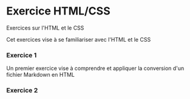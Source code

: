 # Exercice HTML/CSS
Exercices sur l'HTML et le CSS

Cet exercices vise à se familiariser avec l'HTML et le CSS
### Exercice 1
Un premier exercice vise à comprendre et appliquer la conversion d'un fichier Markdown en HTML

### Exercice 2 

 
